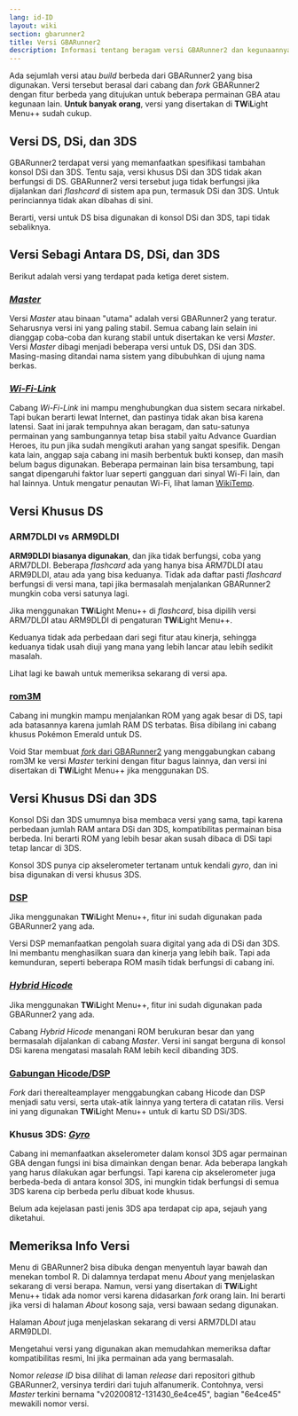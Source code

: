 ```yaml
---
lang: id-ID
layout: wiki
section: gbarunner2
title: Versi GBARunner2
description: Informasi tentang beragam versi GBARunner2 dan kegunaannya
---
```



Ada sejumlah versi atau *build* berbeda dari GBARunner2 yang bisa digunakan. Versi tersebut berasal dari cabang dan *fork* GBARunner2 dengan fitur berbeda yang ditujukan untuk beberapa permainan GBA atau kegunaan lain. **Untuk banyak orang**, versi yang disertakan di **TW**i**L**ight Menu++ sudah cukup.

## Versi DS, DSi, dan 3DS

GBARunner2 terdapat versi yang memanfaatkan spesifikasi tambahan konsol DSi dan 3DS. Tentu saja, versi khusus DSi dan 3DS tidak akan berfungsi di DS. GBARunner2 versi tersebut juga tidak berfungsi jika dijalankan dari *flashcard* di sistem apa pun, termasuk DSi dan 3DS. Untuk perinciannya tidak akan dibahas di sini.

Berarti, versi untuk DS bisa digunakan di konsol DSi dan 3DS, tapi tidak sebaliknya.

## Versi Sebagi Antara DS, DSi, dan 3DS

Berikut adalah versi yang terdapat pada ketiga deret sistem.

### [*Master*](https://github.com/Gericom/GBARunner2/releases)

Versi *Master* atau binaan "utama" adalah versi GBARunner2 yang teratur. Seharusnya versi ini yang paling stabil. Semua cabang lain selain ini dianggap coba-coba dan kurang stabil untuk disertakan ke versi *Master*. Versi *Master* dibagi menjadi beberapa versi untuk DS, DSi dan 3DS. Masing-masing ditandai nama sistem yang dibubuhkan di ujung nama berkas.

### [*Wi-Fi-Link*](https://github.com/Gericom/GBARunner2/releases/tag/v20200217-194452_0b8bbe3)

Cabang *Wi-Fi-Link* ini mampu menghubungkan dua sistem secara nirkabel. Tapi bukan berarti lewat Internet, dan pastinya tidak akan bisa karena latensi. Saat ini jarak tempuhnya akan beragam, dan satu-satunya permainan yang sambungannya tetap bisa stabil yaitu Advance Guardian Heroes, itu pun jika sudah mengikuti arahan yang sangat spesifik. Dengan kata lain, anggap saja cabang ini masih berbentuk bukti konsep, dan masih belum bagus digunakan. Beberapa permainan lain bisa tersambung, tapi sangat dipengaruhi faktor luar seperti gangguan dari sinyal Wi-Fi lain, dan hal lainnya. Untuk mengatur penautan Wi-Fi, lihat laman [WikiTemp](https://wiki.gbatemp.net/wiki/GBARunner2/Link).

## Versi Khusus DS

### ARM7DLDI vs ARM9DLDI

**ARM9DLDI biasanya digunakan**, dan jika tidak berfungsi, coba yang ARM7DLDI. Beberapa *flashcard* ada yang hanya bisa ARM7DLDI atau ARM9DLDI, atau ada yang bisa keduanya. Tidak ada daftar pasti *flashcard* berfungsi di versi mana, tapi jika bermasalah menjalankan GBARunner2 mungkin coba versi satunya lagi.

Jika menggunakan **TW**i**L**ight Menu++ di *flashcard*, bisa dipilih versi ARM7DLDI atau ARM9DLDI di pengaturan **TW**i**L**ight Menu++.

Keduanya tidak ada perbedaan dari segi fitur atau kinerja, sehingga keduanya tidak usah diuji yang mana yang lebih lancar atau lebih sedikit masalah.

Lihat lagi ke bawah untuk memeriksa sekarang di versi apa.

### [rom3M](https://github.com/Gericom/GBARunner2/releases/tag/v20190911-201047_371815e)

Cabang ini mungkin mampu menjalankan ROM yang agak besar di DS, tapi ada batasannya karena jumlah RAM DS terbatas. Bisa dibilang ini cabang khusus Pokémon Emerald untuk DS.

Void Star membuat [ *fork* dari GBARunner2](https://github.com/unresolvedsymbol/GBARunner2-DSL-Enhanced/releases) yang menggabungkan cabang rom3M ke versi *Master* terkini dengan fitur bagus lainnya, dan versi ini disertakan di **TW**i**L**ight Menu++ jika menggunakan DS.

## Versi Khusus DSi dan 3DS

Konsol DSi dan 3DS umumnya bisa membaca versi yang sama, tapi karena perbedaan jumlah RAM antara DSi dan 3DS, kompatibilitas permainan bisa berbeda. Ini berarti ROM yang lebih besar akan susah dibaca di DSi tapi tetap lancar di 3DS.

Konsol 3DS punya cip akselerometer tertanam untuk kendali *gyro*, dan ini bisa digunakan di versi khusus 3DS.

### [DSP](https://github.com/Gericom/GBARunner2/releases/tag/v20200809-113646_551ae99_dsp-audio)

Jika menggunakan **TW**i**L**ight Menu++, fitur ini sudah digunakan pada GBARunner2 yang ada.

Versi DSP memanfaatkan pengolah suara digital yang ada di DSi dan 3DS. Ini membantu menghasilkan suara dan kinerja yang lebih baik. Tapi ada kemunduran, seperti beberapa ROM masih tidak berfungsi di cabang ini.

### [*Hybrid Hicode*](https://github.com/Gericom/GBARunner2/releases/tag/v20200812-130512_d5dc8d8)

Jika menggunakan **TW**i**L**ight Menu++, fitur ini sudah digunakan pada GBARunner2 yang ada.

Cabang *Hybrid Hicode* menangani ROM berukuran besar dan yang bermasalah dijalankan di cabang *Master*. Versi ini sangat berguna di konsol DSi karena mengatasi masalah RAM lebih kecil dibanding 3DS.

### [Gabungan Hicode/DSP](https://github.com/therealteamplayer/GBARunner2/releases/tag/v20210911-merges-and-tweaks)

*Fork* dari therealteamplayer menggabungkan cabang Hicode dan DSP menjadi satu versi, serta utak-atik lainnya yang tertera di catatan rilis. Versi ini yang digunakan **TW**i**L**ight Menu++ untuk di kartu SD DSi/3DS.

### Khusus 3DS: [*Gyro*](https://github.com/Gericom/GBARunner2/releases/tag/v20191228-021638_ee7f6a0)

Cabang ini memanfaatkan akselerometer dalam konsol 3DS agar permainan GBA dengan fungsi ini bisa dimainkan dengan benar. Ada beberapa langkah yang harus dilakukan agar berfungsi. Tapi karena cip akselerometer juga berbeda-beda di antara konsol 3DS, ini mungkin tidak berfungsi di semua 3DS karena cip berbeda perlu dibuat kode khusus.

Belum ada kejelasan pasti jenis 3DS apa terdapat cip apa, sejauh yang diketahui.

## Memeriksa Info Versi

Menu di GBARunner2 bisa dibuka dengan menyentuh layar bawah dan menekan tombol R. Di dalamnya terdapat menu *About* yang menjelaskan sekarang di versi berapa. Namun, versi yang disertakan di **TW**i**L**ight Menu++ tidak ada nomor versi karena didasarkan *fork* orang lain. Ini berarti jika versi di halaman *About* kosong saja, versi bawaan sedang digunakan.

Halaman *About* juga menjelaskan sekarang di versi ARM7DLDI atau ARM9DLDI.

Mengetahui versi yang digunakan akan memudahkan memeriksa daftar kompatibilitas resmi, Ini jika permainan ada yang bermasalah.

Nomor *release ID* bisa dilihat di laman *release* dari repositori github GBARunner2, versinya terdiri dari tujuh alfanumerik. Contohnya, versi *Master* terkini bernama "v20200812-131430_6e4ce45", bagian "6e4ce45" mewakili nomor versi.
